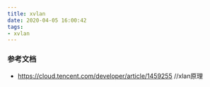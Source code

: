 ```yaml
---
title: xvlan
date: 2020-04-05 16:00:42
tags:
- xvlan
---
```


### 参考文档
- https://cloud.tencent.com/developer/article/1459255  //xlan原理